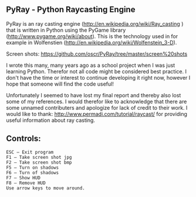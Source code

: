 ## PyRay - Python Raycasting Engine

PyRay is an ray casting engine (http://en.wikipedia.org/wiki/Ray_casting
) that is written in Python using the PyGame library (http://www.pygame.org/wiki/about). This is the technology used in for example in Wolfenstien (http://en.wikipedia.org/wiki/Wolfenstein_3-D).

Screen shots: https://github.com/oscr/PyRay/tree/master/screen%20shots 

I wrote this many, many years ago as a school project when I was just learning Python. Therefor not all code might be considered best practice. I don't have the time or interest to continue developing it right now, however I hope that someone will find the code useful! 

Unfortunately I seemed to have lost my final report and thereby also lost some of my references. I would therefor like to acknowledge that there are some unnamed contributers and apologize for lack of credit to their work. I would like to thank: http://www.permadi.com/tutorial/raycast/ for providing useful information about ray casting. 

## Controls: 
    ESC – Exit program
    F1 – Take screen shot jpg
    F2 – Take screen shot bmp
    F5 – Turn on shadows
    F6 – Turn of shadows
    F7 – Show HUD
    F8 – Remove HUD
    Use arrow keys to move around. 
